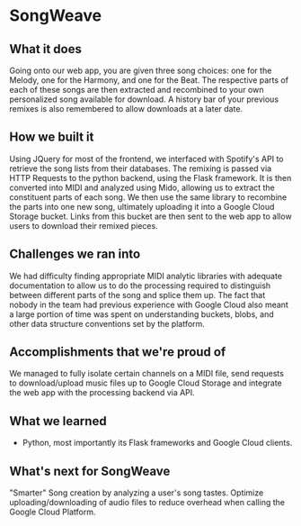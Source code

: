 # SongWeave
## What it does
Going onto our web app, you are given three song choices: one for the Melody, one for the Harmony, and one for the Beat. The respective parts of each of these songs are then extracted and recombined to your own personalized song available for download. A history bar of your previous remixes is also remembered to allow downloads at a later date.
## How we built it
Using JQuery for most of the frontend, we interfaced with Spotify's API to retrieve the song lists from their databases. The remixing is passed via HTTP Requests to the python backend, using the Flask framework. It is then converted into MIDI and analyzed using Mido, allowing us to extract the constituent parts of each song. We then use the same library to recombine the parts into one new song, ultimately uploading it into a Google Cloud Storage bucket. Links from this bucket are then sent to the web app to allow users to download their remixed pieces.
## Challenges we ran into
We had difficulty finding appropriate MIDI analytic libraries with adequate documentation to allow us to do the processing required to distinguish between different parts of the song and splice them up. The fact that nobody in the team had previous experience with Google Cloud also meant a large portion of time was spent on understanding buckets, blobs, and other data structure conventions set by the platform.
## Accomplishments that we're proud of
We managed to fully isolate certain channels on a MIDI file, send requests to download/upload music files up to Google Cloud Storage and integrate the web app with the processing backend via API.
## What we learned
- Python, most importantly its Flask frameworks and Google Cloud clients.

## What's next for SongWeave
"Smarter" Song creation by analyzing a user's song tastes.
Optimize uploading/downloading of audio files to reduce overhead when calling the Google Cloud Platform.
